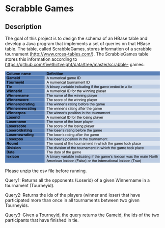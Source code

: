 #  Scrabble Games

## Description
The goal of this project is to design the schema of an HBase table and develop a Java program that implements a set of queries on that HBase table. The table, called ScrabbleGames, stores information of a scrabble tournament (http://www.cross-tables.com/). The ScrabbleGames table stores this information according to https://github.com/fivethirtyeight/data/tree/master/scrabble- games:

![](media/15759934669898/15759962443628.jpg)

Please unzip the csv file before running.



Query1: Returns all the opponents (Loserid) of a given Winnername in a tournament (Tourneyid).

Query2: Returns the ids of the players (winner and loser) that have participated more than once in all tournaments between two given Tourneyids.

Query3: Given a Tourneyid, the query returns the Gameid, the ids of the two participants that have finished in tie.


